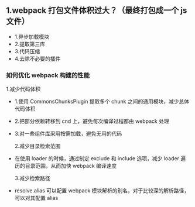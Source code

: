 ## 1.webpack 打包文件体积过大？（最终打包成一个 js 文件）

- 1.异步加载模块
- 2.提取第三库
- 3.代码压缩
- 4.去除不必要的插件

### 如何优化 webpack 构建的性能

1.减少代码体积

- 1.使用 CommonsChunksPlugin 提取多个 chunk 之间的通用模块，减少总体代码体积
- 2.把部分依赖转移到 cnd 上，避免每次编译过程都由 webpack 处理
- 3.对一些组件库采用按需加载，避免无用的代码

  2.减少目录检索范围

- 在使用 loader 的时候，通过制定 exclude 和 include 选项，减少 loader 遍历的目录范围，从而加快 webpack 编译速度

  3.减少检索路径

- resolve.alias 可以配置 webpack 模块解析的别名，对于比较深的解析路径，可以对其配置 alias

